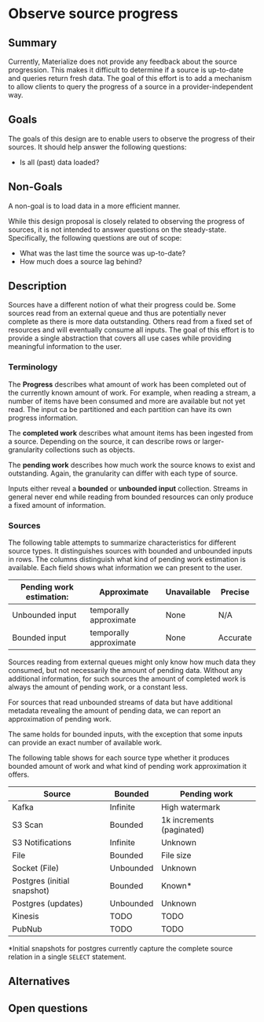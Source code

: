 # Observe source progress

## Summary

Currently, Materialize does not provide any feedback about the source
progression. This makes it difficult to determine if a source is up-to-date and
queries return fresh data. The goal of this effort is to add a mechanism to
allow clients to query the progress of a source in a provider-independent way.

## Goals

The goals of this design are to enable users to observe the progress of their
sources. It should help answer the following questions:

* Is all (past) data loaded?

## Non-Goals

A non-goal is to load data in a more efficient manner.

While this design proposal is closely related to observing the progress of
sources, it is not intended to answer questions on the steady-state.
Specifically, the following questions are out of scope:

* What was the last time the source was up-to-date?
* How much does a source lag behind?

## Description

Sources have a different notion of what their progress could be. Some sources
read from an external queue and thus are potentially never complete as there is
more data outstanding. Others read from a fixed set of resources and will
eventually consume all inputs. The goal of this effort is to provide a single
abstraction that covers all use cases while providing meaningful information to
the user.

### Terminology

The **Progress** describes what amount of work has been completed out of the
currently known amount of work. For example, when reading a stream, a number of
items have been consumed and more are available but not yet read. The input ca
be partitioned and each partition can have its own progress information.

The **completed work** describes what amount items has been ingested from a
source. Depending on the source, it can describe rows or larger-granularity
collections such as objects.

The **pending work** describes how much work the source knows to exist and
outstanding. Again, the granularity can differ with each type of source.

Inputs either reveal a **bounded** or **unbounded input** collection. Streams in
general never end while reading from bounded resources can only produce a fixed
amount of information.

### Sources

The following table attempts to summarize characteristics for different source
types. It distinguishes sources with bounded and unbounded inputs in rows. The
columns distinguish what kind of pending work estimation is available. Each
field shows what information we can present to the user.

| Pending work estimation: | Approximate | Unavailable | Precise |
| ------------------------ | ----------- | ----------- | ------- |
| Unbounded input          | temporally approximate | None  | N/A |
| Bounded input            | temporally approximate | None | Accurate |

Sources reading from external queues might only know how much data they
consumed, but not necessarily the amount of pending data. Without any additional
information, for such sources the amount of completed work is always the amount
of pending work, or a constant less.

For sources that read unbounded streams of data but have additional metadata
revealing the amount of pending data, we can report an approximation of pending
work.

The same holds for bounded inputs, with the exception that some inputs can
provide an exact number of available work.

The following table shows for each source type whether it produces bounded
amount of work and what kind of pending work approximation it offers.

| Source | Bounded  | Pending work |
| ------ | -------- | ------------ |
| Kafka  | Infinite | High watermark |
| S3 Scan| Bounded  | 1k increments (paginated) |
| S3 Notifications | Infinite | Unknown |
| File   | Bounded  | File size |
| Socket (File) | Unbounded | Unknown |
| Postgres (initial snapshot) | Bounded | Known* |
| Postgres (updates) | Unbounded | Unknown |
| Kinesis| TODO | TODO |
| PubNub | TODO | TODO |

*Initial snapshots for postgres currently capture the complete source relation
in a single `SELECT` statement.

## Alternatives

<!--
// Similar to the Description section. List of alternative approaches considered, pros/cons or why they were not chosen
-->

## Open questions

<!--
// Anything currently unanswered that needs specific focus. This section may be expanded during the doc meeting as
// other unknowns are pointed out.
// These questions may be technical, product, or anything in-between.
-->
